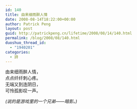```yaml
---
id: 140
title: 由来细雨醉人情
date: 2008-08-14T18:22:00+00:00
author: Patrick Peng
layout: post
guid: http://patrickpeng.cn/lifetime/2008/08/14/140.html
permalink: /blog/2008/08/140.html
duoshuo_thread_id:
  - "1940201"
categories:
  - 詩
---
```

<p>由来细雨醉人情，    <br />点点纤纤刺心疼。     <br />无端又到连阴日，     <br />可怜孤影叹一声。</p>  <p><em>(说的是游戏里的一个兄弟——暗影。)</em></p>